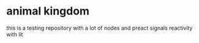 # animal kingdom
this is a testing repository with a lot of nodes and preact signals reactivity with lit

